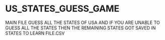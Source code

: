# US_STATES_GUESS_GAME
MAIN FILE
GUESS ALL THE STATES OF USA AND IF YOU ARE UNABLE TO GUESS ALL THE STATES THEN THE REMAINING STATES GOT SAVED IN STATES TO LEARN FILE.CSV
